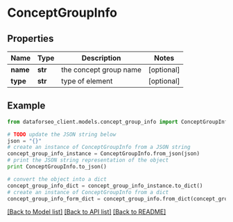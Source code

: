 # ConceptGroupInfo


## Properties

Name | Type | Description | Notes
------------ | ------------- | ------------- | -------------
**name** | **str** | the concept group name | [optional] 
**type** | **str** | type of element | [optional] 

## Example

```python
from dataforseo_client.models.concept_group_info import ConceptGroupInfo

# TODO update the JSON string below
json = "{}"
# create an instance of ConceptGroupInfo from a JSON string
concept_group_info_instance = ConceptGroupInfo.from_json(json)
# print the JSON string representation of the object
print ConceptGroupInfo.to_json()

# convert the object into a dict
concept_group_info_dict = concept_group_info_instance.to_dict()
# create an instance of ConceptGroupInfo from a dict
concept_group_info_form_dict = concept_group_info.from_dict(concept_group_info_dict)
```
[[Back to Model list]](../README.md#documentation-for-models) [[Back to API list]](../README.md#documentation-for-api-endpoints) [[Back to README]](../README.md)


